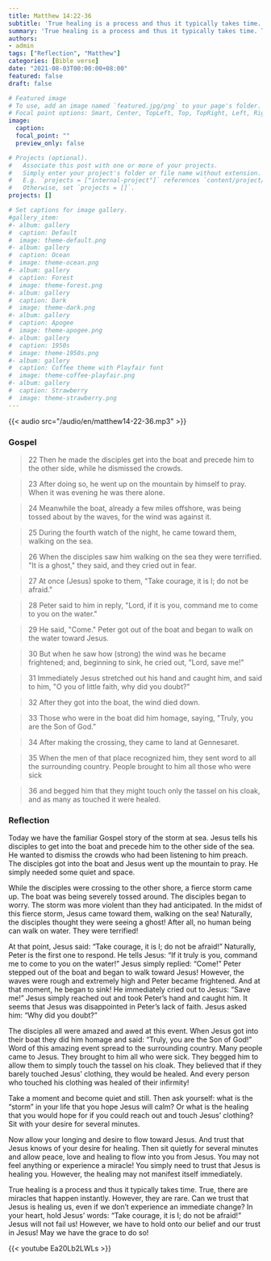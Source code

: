 ```yaml
---
title: Matthew 14:22-36
subtitle: 'True healing is a process and thus it typically takes time. True, there are miracles that happen instantly. However, they are rare. Can we trust that Jesus is healing us, even if we don’t experience an immediate change? In your heart, hold Jesus’ words: “Take courage, it is I; do not be afraid!” Jesus will not fail us! However, we have to hold onto our belief and our trust in Jesus! May we have the grace to do so!'
summary: 'True healing is a process and thus it typically takes time. True, there are miracles that happen instantly. However, they are rare. Can we trust that Jesus is healing us, even if we don’t experience an immediate change? In your heart, hold Jesus’ words: “Take courage, it is I; do not be afraid!” Jesus will not fail us! However, we have to hold onto our belief and our trust in Jesus! May we have the grace to do so!'
authors:
- admin
tags: ["Reflection", "Matthew"]
categories: [Bible verse]
date: "2021-08-03T00:00:00+08:00"
featured: false
draft: false

# Featured image
# To use, add an image named `featured.jpg/png` to your page's folder.
# Focal point options: Smart, Center, TopLeft, Top, TopRight, Left, Right, BottomLeft, Bottom, BottomRight
image:
  caption:
  focal_point: ""
  preview_only: false

# Projects (optional).
#   Associate this post with one or more of your projects.
#   Simply enter your project's folder or file name without extension.
#   E.g. `projects = ["internal-project"]` references `content/project/deep-learning/index.md`.
#   Otherwise, set `projects = []`.
projects: []

# Set captions for image gallery.
#gallery_item:
#- album: gallery
#  caption: Default
#  image: theme-default.png
#- album: gallery
#  caption: Ocean
#  image: theme-ocean.png
#- album: gallery
#  caption: Forest
#  image: theme-forest.png
#- album: gallery
#  caption: Dark
#  image: theme-dark.png
#- album: gallery
#  caption: Apogee
#  image: theme-apogee.png
#- album: gallery
#  caption: 1950s
#  image: theme-1950s.png
#- album: gallery
#  caption: Coffee theme with Playfair font
#  image: theme-coffee-playfair.png
#- album: gallery
#  caption: Strawberry
#  image: theme-strawberry.png
---
```


{{< audio src="/audio/en/matthew14-22-36.mp3" >}}

### Gospel
> 22 Then he made the disciples get into the boat and precede him to the other side, while he dismissed the crowds.

> 23 After doing so, he went up on the mountain by himself to pray. When it was evening he was there alone.

> 24 Meanwhile the boat, already a few miles offshore, was being tossed about by the waves, for the wind was against it.

> 25 During the fourth watch of the night, he came toward them, walking on the sea.

> 26 When the disciples saw him walking on the sea they were terrified. "It is a ghost," they said, and they cried out in fear.

> 27 At once (Jesus) spoke to them, "Take courage, it is I; do not be afraid."

> 28 Peter said to him in reply, "Lord, if it is you, command me to come to you on the water."

> 29 He said, "Come." Peter got out of the boat and began to walk on the water toward Jesus.

> 30 But when he saw how (strong) the wind was he became frightened; and, beginning to sink, he cried out, "Lord, save me!"

> 31 Immediately Jesus stretched out his hand and caught him, and said to him, "O you of little faith, why did you doubt?"

> 32 After they got into the boat, the wind died down.

> 33 Those who were in the boat did him homage, saying, "Truly, you are the Son of God."

> 34 After making the crossing, they came to land at Gennesaret.

> 35 When the men of that place recognized him, they sent word to all the surrounding country. People brought to him all those who were sick

> 36 and begged him that they might touch only the tassel on his cloak, and as many as touched it were healed.


### Reflection
Today we have the familiar Gospel story of the storm at sea. Jesus tells his disciples to get into the boat and precede him to the other side of the sea. He wanted to dismiss the crowds who had been listening to him preach. The disciples got into the boat and Jesus went up the mountain to pray. He simply needed some quiet and space.

While the disciples were crossing to the other shore, a fierce storm came up. The boat was being severely tossed around. The disciples began to worry. The storm was more violent than they had anticipated. In the midst of this fierce storm, Jesus came toward them, walking on the sea! Naturally, the disciples thought they were seeing a ghost! After all, no human being can walk on water. They were terrified!

At that point, Jesus said: “Take courage, it is I; do not be afraid!” Naturally, Peter is the first one to respond. He tells Jesus: “If it truly is you, command me to come to you on the water!” Jesus simply replied: “Come!” Peter stepped out of the boat and began to walk toward Jesus! However, the waves were rough and extremely high and Peter became frightened. And at that moment, he began to sink! He immediately cried out to Jesus: “Save me!” Jesus simply reached out and took Peter’s hand and caught him. It seems that Jesus was disappointed in Peter’s lack of faith. Jesus asked him: “Why did you doubt?”

The disciples all were amazed and awed at this event. When Jesus got into their boat they did him homage and said: “Truly, you are the Son of God!” Word of this amazing event spread to the surrounding country. Many people came to Jesus. They brought to him all who were sick. They begged him to allow them to simply touch the tassel on his cloak. They believed that if they barely touched Jesus’ clothing, they would be healed. And every person who touched his clothing was healed of their infirmity!

Take a moment and become quiet and still. Then ask yourself: what is the “storm” in your life that you hope Jesus will calm? Or what is the healing that you would hope for if you could reach out and touch Jesus’ clothing? Sit with your desire for several minutes.

Now allow your longing and desire to flow toward Jesus. And trust that Jesus knows of your desire for healing. Then sit quietly for several minutes and allow peace, love and healing to flow into you from Jesus. You may not feel anything or experience a miracle! You simply need to trust that Jesus is healing you. However, the healing may not manifest itself immediately.

True healing is a process and thus it typically takes time. True, there are miracles that happen instantly. However, they are rare. Can we trust that Jesus is healing us, even if we don’t experience an immediate change? In your heart, hold Jesus’ words: “Take courage, it is I; do not be afraid!” Jesus will not fail us! However, we have to hold onto our belief and our trust in Jesus! May we have the grace to do so!

{{< youtube Ea20Lb2LWLs >}}
